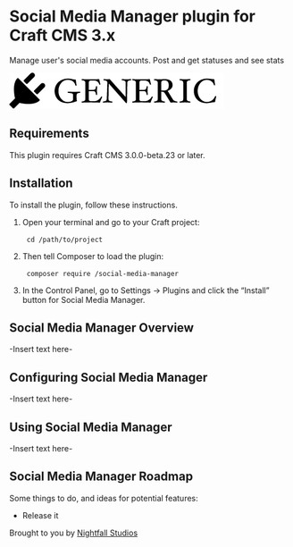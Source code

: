 # Social Media Manager plugin for Craft CMS 3.x

Manage user's social media accounts. Post and get statuses and see stats

![Screenshot](resources/img/plugin-logo.png)

## Requirements

This plugin requires Craft CMS 3.0.0-beta.23 or later.

## Installation

To install the plugin, follow these instructions.

1. Open your terminal and go to your Craft project:

        cd /path/to/project

2. Then tell Composer to load the plugin:

        composer require /social-media-manager

3. In the Control Panel, go to Settings → Plugins and click the “Install” button for Social Media Manager.

## Social Media Manager Overview

-Insert text here-

## Configuring Social Media Manager

-Insert text here-

## Using Social Media Manager

-Insert text here-

## Social Media Manager Roadmap

Some things to do, and ideas for potential features:

* Release it

Brought to you by [Nightfall Studios](https://www.nightfallstudios.com.au/)
